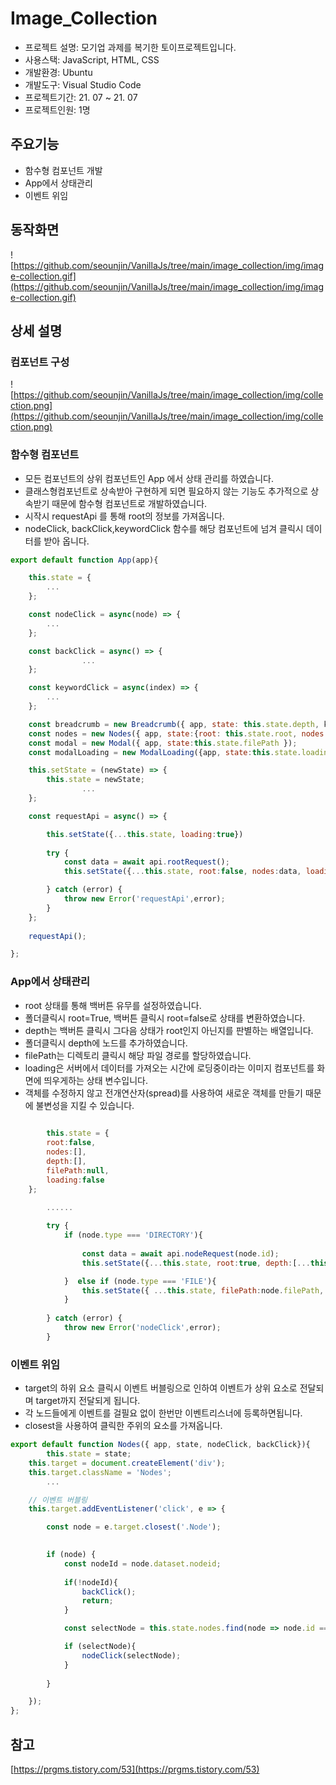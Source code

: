 # Image_Collection


- 프로젝트 설명: 모기업 과제를 복기한 토이프로젝트입니다.
- 사용스택: JavaScript, HTML, CSS
- 개발환경: Ubuntu
- 개발도구: Visual Studio Code
- 프로젝트기간: 21. 07 ~ 21. 07
- 프로젝트인원: 1명

## 주요기능


- 함수형 컴포넌트 개발
- App에서 상태관리
- 이벤트 위임

## 동작화면

![https://github.com/seounjin/VanillaJs/tree/main/image_collection/img/image-collection.gif](https://github.com/seounjin/VanillaJs/tree/main/image_collection/img/image-collection.gif)


## 상세 설명



### 컴포넌트 구성

![https://github.com/seounjin/VanillaJs/tree/main/image_collection/img/collection.png](https://github.com/seounjin/VanillaJs/tree/main/image_collection/img/collection.png)

### 함수형 컴포넌트

- 모든 컴포넌트의 상위 컴포넌트인 App 에서 상태 관리를 하였습니다.
- 클래스형컴포넌트로 상속받아 구현하게 되면 필요하지 않는 기능도 추가적으로 상속받기 때문에 함수형 컴포넌트로 개발하였습니다.
- 시작시 requestApi 를 통해 root의 정보를 가져옵니다.
- nodeClick, backClick,keywordClick 함수를 해당 컴포넌트에 넘겨 클릭시 데이터를 받아 옵니다.

```jsx
export default function App(app){

    this.state = {
        ...
    };

    const nodeClick = async(node) => {
        ...
    };

    const backClick = async() => {
				...
    };

    const keywordClick = async(index) => {
        ...
    };

    const breadcrumb = new Breadcrumb({ app, state: this.state.depth, keywordClick });  
    const nodes = new Nodes({ app, state:{root: this.state.root, nodes: this.state.nodes}, nodeClick, backClick });
    const modal = new Modal({ app, state:this.state.filePath }); 
    const modalLoading = new ModalLoading({app, state:this.state.loading });

    this.setState = (newState) => {
        this.state = newState;
				...
    };

    const requestApi = async() => {

        this.setState({...this.state, loading:true})
        
        try {
            const data = await api.rootRequest();
            this.setState({...this.state, root:false, nodes:data, loading:false });

        } catch (error) {
            throw new Error('requestApi',error);
        }
    };
    
    requestApi();

};
```

### App에서 상태관리

- root 상태를 통해 백버튼 유무를 설정하였습니다.
- 폴더클릭시 root=True,  백버튼 클릭시 root=false로 상태를 변환하였습니다.
- depth는 백버튼 클릭시 그다음 상태가 root인지 아닌지를 판별하는 배열입니다.
- 폴더클릭시 depth에 노드를 추가하였습니다.
- filePath는 디렉토리 클릭시 해당 파일 경로를 할당하였습니다.
- loading은 서버에서 데이터를 가져오는 시간에 로딩중이라는 이미지 컴포넌트를 화면에 띄우게하는 상태 변수입니다.
- 객체를 수정하지 않고 전개연산자(spread)를 사용하여 새로운 객체를 만들기 때문에 불변성을 지킬 수 있습니다.

```jsx
		
		this.state = {
        root:false,
        nodes:[],
        depth:[],
        filePath:null,
        loading:false
    };
	
		......

		try {
            if (node.type === 'DIRECTORY'){  
                
                const data = await api.nodeRequest(node.id);
                this.setState({...this.state, root:true, depth:[...this.state.depth, node], nodes:data, filePath:null, loading:false});

            }  else if (node.type === 'FILE'){
                this.setState({ ...this.state, filePath:node.filePath, loading:false});
            }
           
        } catch (error) {
            throw new Error('nodeClick',error);
        }
```

### 이벤트 위임

- target의 하위 요소 클릭시 이벤트 버블링으로 인하여 이벤트가 상위 요소로 전달되며 target까지 전달되게 됩니다.
- 각 노드들에게 이벤트를 걸필요 없이 한번만 이벤트리스너에 등록하면됩니다.
- closest을 사용하여 클릭한 주위의 요소를 가져옵니다.

```jsx
export default function Nodes({ app, state, nodeClick, backClick}){
		this.state = state;
    this.target = document.createElement('div');
    this.target.className = 'Nodes';
		...

    // 이벤트 버블링
    this.target.addEventListener('click', e => {

        const node = e.target.closest('.Node');
        

        if (node) {
            const nodeId = node.dataset.nodeid;
            
            if(!nodeId){
                backClick();
                return;
            }

            const selectNode = this.state.nodes.find(node => node.id === nodeId);

            if (selectNode){
                nodeClick(selectNode);
            }
            
        } 

    });
};
```

## 참고

[https://prgms.tistory.com/53](https://prgms.tistory.com/53)
